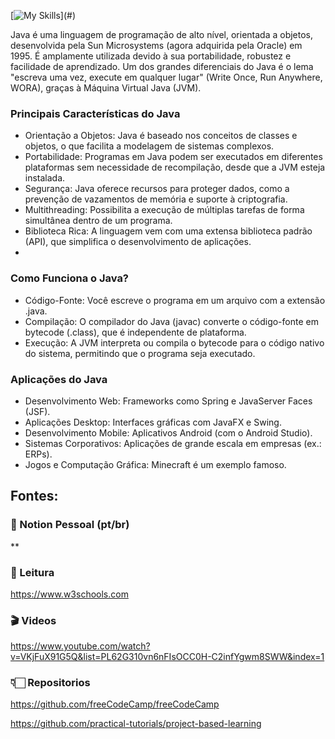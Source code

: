 [![My Skills](https://skillicons.dev/icons?i=java,)](#)

Java é uma linguagem de programação de alto nível, orientada a objetos, desenvolvida pela Sun Microsystems (agora adquirida pela Oracle) em 1995. É amplamente utilizada devido à sua portabilidade, robustez e facilidade de aprendizado. Um dos grandes diferenciais do Java é o lema "escreva uma vez, execute em qualquer lugar" (Write Once, Run Anywhere, WORA), graças à Máquina Virtual Java (JVM).

### Principais Características do Java
- Orientação a Objetos: Java é baseado nos conceitos de classes e objetos, o que facilita a modelagem de sistemas complexos.
- Portabilidade: Programas em Java podem ser executados em diferentes plataformas sem necessidade de recompilação, desde que a JVM esteja instalada.
- Segurança: Java oferece recursos para proteger dados, como a prevenção de vazamentos de memória e suporte à criptografia.
- Multithreading: Possibilita a execução de múltiplas tarefas de forma simultânea dentro de um programa.
- Biblioteca Rica: A linguagem vem com uma extensa biblioteca padrão (API), que simplifica o desenvolvimento de aplicações.
- 
### Como Funciona o Java?
- Código-Fonte: Você escreve o programa em um arquivo com a extensão .java.
- Compilação: O compilador do Java (javac) converte o código-fonte em bytecode (.class), que é independente de plataforma.
- Execução: A JVM interpreta ou compila o bytecode para o código nativo do sistema, permitindo que o programa seja executado.

### Aplicações do Java
- Desenvolvimento Web: Frameworks como Spring e JavaServer Faces (JSF).
- Aplicações Desktop: Interfaces gráficas com JavaFX e Swing.
- Desenvolvimento Mobile: Aplicativos Android (com o Android Studio).
- Sistemas Corporativos: Aplicações de grande escala em empresas (ex.: ERPs).
- Jogos e Computação Gráfica: Minecraft é um exemplo famoso.

## Fontes:
### 📝 Notion Pessoal (pt/br)
** 

### 📖 Leitura

https://www.w3schools.com
### 🎬 Videos
https://www.youtube.com/watch?v=VKjFuX91G5Q&list=PL62G310vn6nFIsOCC0H-C2infYgwm8SWW&index=1

### 👇🏻 Repositorios
https://github.com/freeCodeCamp/freeCodeCamp

https://github.com/practical-tutorials/project-based-learning
